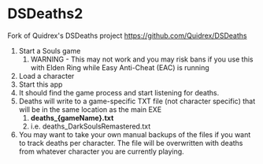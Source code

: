 # DSDeaths2
Fork of Quidrex's DSDeaths project
https://github.com/Quidrex/DSDeaths

1. Start a Souls game
   1. WARNING - This may not work and you may risk bans if you use this with Elden Ring while Easy Anti-Cheat (EAC) is running
2. Load a character
3. Start this app
4. It should find the game process and start listening for deaths.
5. Deaths will write to a game-specific TXT file (not character specific) that will be in the same location as the main EXE 
   1. **deaths_{gameName}.txt**
   2. i.e. deaths_DarkSoulsRemastered.txt
6. You may want to take your own manual backups of the files if you want to track deaths per character. The file will be overwritten with deaths from whatever character you are currently playing.

